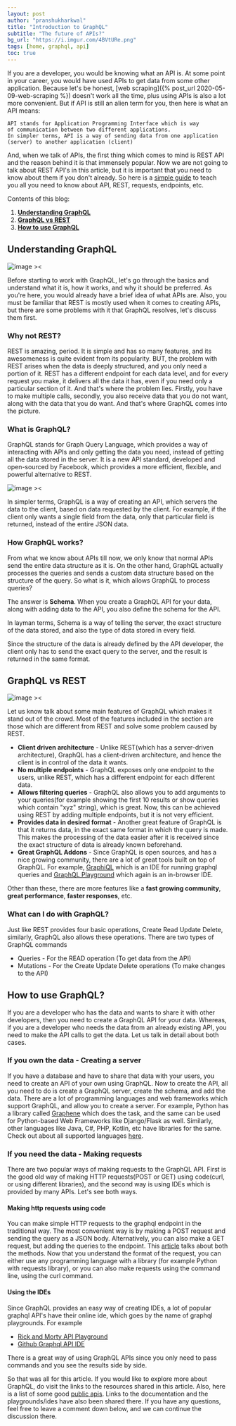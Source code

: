 ```yaml
---
layout: post
author: "pranshukharkwal"
title: "Introduction to GraphQL"
subtitle: "The future of APIs?"
bg_url: "https://i.imgur.com/4BVtURe.png"
tags: [home, graphql, api]
toc: true
---
```


If you are a developer, you would be knowing what an API is. At some point in your career, you would have used APIs to get data from some other application. Because let's be honest, [web scraping]({% post_url 2020-05-09-web-scraping %}) doesn't work all the time, plus using APIs is also a lot more convenient.
But if API is still an alien term for you, then here is what an API means:

    API stands for Application Programming Interface which is way
    of communication between two different applications.
    In simpler terms, API is a way of sending data from one application (server) to another application (client)
And, when we talk of APIs, the first thing which comes to mind is REST API and the reason behind it is that immensely popular.
Now we are not going to talk about REST API's in this article, but it is important that you need to know about them if you don't already. So here is a [simple guide](https://www.smashingmagazine.com/2018/01/understanding-using-rest-api/) to teach you all you need to know about API, REST, requests, endpoints, etc.

Contents of this blog:

1. **[Understanding GraphQL](#understanding-graphql)**
2. **[GraphQL vs REST](#graphql-rest)**
3. **[How to use GraphQL](#using-graphql)**

<h2 id="understanding-graphql"> Understanding GraphQL </h2>

![image ><](https://cdn-media-1.freecodecamp.org/images/1*49DDRZhUWvVnH-QNHuSUSw.png)

Before starting to work with GraphQL, let's go through the basics and understand what it is, how it works, and why it should be preferred. As you're here, you would already have a brief idea of what APIs are. Also, you must be familiar that REST is mostly used when it comes to creating APIs, but there are some problems with it that GraphQL resolves, let's discuss them first.

### Why not REST?

REST is amazing, period. It is simple and has so many features, and its awesomeness is quite evident from its popularity.
BUT, the problem with REST arises when the data is deeply structured, and you only need a portion of it. REST has a different endpoint for each data level, and for every request you make, it delivers all the data it has, even if you need only a particular section of it.
And that's where the problem lies. Firstly, you have to make multiple calls, secondly, you also receive data that you do not want, along with the data that you do want.
And that's where GraphQL comes into the picture.

### What is GraphQL?

GraphQL stands for Graph Query Language, which provides a way of interacting with APIs and only getting the data you need, instead of getting all the data stored in the server.
It is a new API standard, developed and open-sourced by Facebook, which provides a more efficient, flexible, and powerful alternative to REST.

![image ><](https://cdn.netlify.com/ec285142a9a2373c8507849655fc0a6b03f88510/39b50/img/blog/graphql-post.png)

In simpler terms, GraphQL is a way of creating an API, which servers the data to the client, based on data requested by the client. For example, if the client only wants a single field from the data, only that particular field is returned, instead of the entire JSON data.

### How GraphQL works?

From what we know about APIs till now, we only know that normal APIs send the entire data structure as it is. On the other hand, GraphQL actually processes the queries and sends a custom data structure based on the structure of the query.
So what is it, which allows GraphQL to process queries?

The answer is **Schema**. When you create a GraphQL API for your data, along with adding data to the API, you also define the schema for the API.

In layman terms, Schema is a way of telling the server, the exact structure of the data stored, and also the type of data stored in every field.

Since the structure of the data is already defined by the API developer, the client only has to send the exact query to the server, and the result is returned in the same format.

<h2 id="graphql-rest"> GraphQL vs REST </h2>

![image ><](https://devopedia.org/images/article/147/8496.1558526064.jpg)

Let us know talk about some main features of GraphQL which makes it stand out of the crowd. Most of the features included in the section are those which are different from REST and solve some problem caused by REST.

- **Client driven architecture** - Unlike REST(which has a server-driven architecture), GraphQL has a client-driven architecture, and hence the client is in control of the data it wants.
- **No multiple endpoints** - GraphQL exposes only one endpoint to the users, unlike REST, which has a different endpoint for each different data.
- **Allows filtering queries** - GraphQL also allows you to add arguments to your queries(for example showing the first 10 results or show queries which contain "xyz" string), which is great. Now, this can be achieved using REST by adding multiple endpoints, but it is not very efficient.
- **Provides data in desired format** - Another great feature of GraphQL is that it returns data, in the exact same format in which the query is made. This makes the processing of the data easier after it is received since the exact structure of data is already known beforehand.
- **Great GraphQL Addons** - Since GraphQL is open sources, and has a nice growing community, there are a lot of great tools built on top of GraphQL. For example, [GraphiQL](https://github.com/graphql/graphiql) which is an IDE for running graphql queries and [GraphQL Playground](https://github.com/prisma-labs/graphql-playground) which again is an in-browser IDE.

Other than these, there are more features like a **fast growing community**, **great performance**,  **faster responses**, etc.

### What can I do with GraphQL?

Just like REST provides four basic operations, Create Read Update Delete, similarly, GraphQL also allows these operations.
There are two types of GraphQL commands

- Queries - For the READ operation (To get data from the API)
- Mutations - For the Create Update Delete operations (To make changes to the API)

<h2 id="using-graphql"> How to use GraphQL? </h2>

If you are a developer who has the data and wants to share it with other developers, then you need to create a GraphQL API for your data. Whereas, if you are a developer who needs the data from an already existing API, you need to make the API calls to get the data. Let us talk in detail about both cases.

### If you own the data - Creating a server

If you have a database and have to share that data with your users, you need to create an API of your own using GraphQL.
Now to create the API, all you need to do is create a GraphQL server, create the schema, and add the data. There are a lot of programming languages and web frameworks which support GraphQL, and allow you to create a server. For example, Python has a library called [Graphene](https://graphene-python.org/) which does the task, and the same can be used for Python-based Web Frameworks like Django/Flask as well.
Similarly, other languages like Java, C#, PHP, Kotlin, etc have libraries for the same. Check out about all supported languages [here](https://graphql.org/code/).

### If you need the data - Making requests

There are two popular ways of making requests to the GraphQL API. First is the good old way of making HTTP requests(POST or GET) using code(curl, or using different libraries), and the second way is using IDEs which is provided by many APIs. Let's see both ways.

#### Making http requests using code

You can make simple HTTP requests to the graphql endpoint in the traditional way. The most convenient way is by making a POST request and sending the query as a JSON body. Alternatively, you can also make a GET request, but adding the queries to the endpoint. This [article](https://www.apollographql.com/docs/apollo-server/v1/requests/) talks about both the methods.
Now that you understand the format of the request, you can either use any programming language with a library (for example Python with requests library), or you can also make requests using the command line, using the curl command.

#### Using the IDEs

Since GraphQL provides an easy way of creating IDEs, a lot of popular graphql API's have their online ide, which goes by the name of graphql playgrounds.
For example

- [Rick and Morty API Playground](https://rickandmortyapi.com/graphql/)
- [Github Graphql API IDE](https://developer.github.com/v4/explorer/)

There is a great way of using GraphQL APIs since you only need to pass commands and you see the results side by side.

So that was all for this article. If you would like to explore more about GraphQL, do visit the links to the resources shared in this article.
Also, here is a list of some good [public apis](https://github.com/APIs-guru/graphql-apis). Links to the documentation and the playgrounds/ides have also been shared there.
If you have any questions, feel free to leave a comment down below, and we can continue the discussion there.
